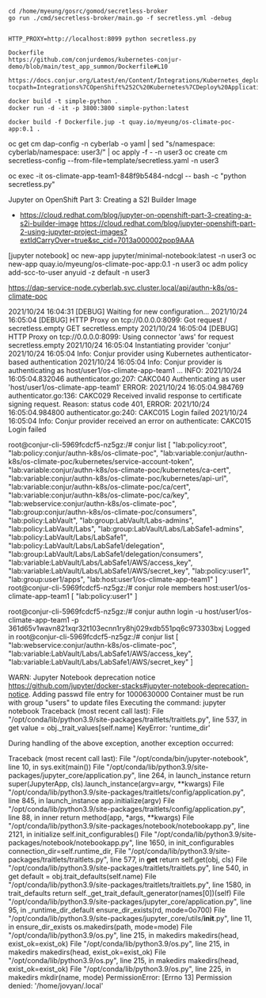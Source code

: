 
```

cd /home/myeung/gosrc/gomod/secretless-broker
go run ./cmd/secretless-broker/main.go -f secretless.yml -debug


HTTP_PROXY=http://localhost:8099 python secretless.py

```





```
Dockerfile 
https://github.com/conjurdemos/kubernetes-conjur-demo/blob/main/test_app_summon/Dockerfile#L10

https://docs.conjur.org/Latest/en/Content/Integrations/Kubernetes_deployAuthenticatorSidecar.htm?tocpath=Integrations%7COpenShift%252C%20Kubernetes%7CDeploy%20Applications%7C_____1#Sidecar

```


```
docker build -t simple-python .
docker run -d -it -p 3800:3800 simple-python:latest

docker build -f Dockerfile.jup -t quay.io/myeung/os-climate-poc-app:0.1 .
```

oc get cm dap-config -n cyberlab -o yaml | sed "s/namespace: cyberlab/namespace: user3/" | oc apply -f - -n user3
oc create cm secretless-config --from-file=template/secretless.yaml -n user3

oc exec -it os-climate-app-team1-848f9b5484-ndcgl -- bash -c "python secretless.py"


Jupyter on OpenShift Part 3: Creating a S2I Builder Image
  -  https://cloud.redhat.com/blog/jupyter-on-openshift-part-3-creating-a-s2i-builder-image
     https://cloud.redhat.com/blog/jupyter-openshift-part-2-using-jupyter-project-images?extIdCarryOver=true&sc_cid=7013a000002pop9AAA


[jupyter notebook]
  oc new-app jupyter/minimal-notebook:latest -n user3
  oc new-app quay.io/myeung/os-climate-poc-app:0.1 -n user3
  oc adm policy add-scc-to-user anyuid -z default -n user3 


https://dap-service-node.cyberlab.svc.cluster.local/api/authn-k8s/os-climate-poc


























2021/10/24 16:04:31 [DEBUG] Waiting for new configuration...
2021/10/24 16:05:04 [DEBUG] HTTP Proxy on tcp://0.0.0.0:8099: Got request / secretless.empty GET secretless.empty
2021/10/24 16:05:04 [DEBUG] HTTP Proxy on tcp://0.0.0.0:8099: Using connector 'aws' for request secretless.empty
2021/10/24 16:05:04 Instantiating provider 'conjur'
2021/10/24 16:05:04 Info: Conjur provider using Kubernetes authenticator-based authentication
2021/10/24 16:05:04 Info: Conjur provider is authenticating as host/user1/os-climate-app-team1 ...
INFO:  2021/10/24 16:05:04.832046 authenticator.go:207: CAKC040 Authenticating as user 'host/user1/os-climate-app-team1'
ERROR: 2021/10/24 16:05:04.984769 authenticator.go:136: CAKC029 Received invalid response to certificate signing request. Reason: status code 401,
ERROR: 2021/10/24 16:05:04.984800 authenticator.go:240: CAKC015 Login failed
2021/10/24 16:05:04 Info: Conjur provider received an error on authenticate: CAKC015 Login failed

root@conjur-cli-5969fcdcf5-nz5gz:/# conjur list
[
  "lab:policy:root",
  "lab:policy:conjur/authn-k8s/os-climate-poc",
  "lab:variable:conjur/authn-k8s/os-climate-poc/kubernetes/service-account-token",
  "lab:variable:conjur/authn-k8s/os-climate-poc/kubernetes/ca-cert",
  "lab:variable:conjur/authn-k8s/os-climate-poc/kubernetes/api-url",
  "lab:variable:conjur/authn-k8s/os-climate-poc/ca/cert",
  "lab:variable:conjur/authn-k8s/os-climate-poc/ca/key",
  "lab:webservice:conjur/authn-k8s/os-climate-poc",
  "lab:group:conjur/authn-k8s/os-climate-poc/consumers",
  "lab:policy:LabVault",
  "lab:group:LabVault/Labs-admins",
  "lab:policy:LabVault/Labs",
  "lab:group:LabVault/Labs/LabSafe1-admins",
  "lab:policy:LabVault/Labs/LabSafe1",
  "lab:policy:LabVault/Labs/LabSafe1/delegation",
  "lab:group:LabVault/Labs/LabSafe1/delegation/consumers",
  "lab:variable:LabVault/Labs/LabSafe1/AWS/access_key",
  "lab:variable:LabVault/Labs/LabSafe1/AWS/secret_key",
  "lab:policy:user1",
  "lab:group:user1/apps",
  "lab:host:user1/os-climate-app-team1"
]
root@conjur-cli-5969fcdcf5-nz5gz:/# conjur role members host:user1/os-climate-app-team1
[
  "lab:policy:user1"
]

root@conjur-cli-5969fcdcf5-nz5gz:/# conjur authn login  -u host/user1/os-climate-app-team1 -p 361d65v1wavn821xqr32t103ecnn1ry8hj029xdb551pq6c973303bxj
Logged in
root@conjur-cli-5969fcdcf5-nz5gz:/# conjur list
[
  "lab:webservice:conjur/authn-k8s/os-climate-poc",
  "lab:variable:LabVault/Labs/LabSafe1/AWS/access_key",
  "lab:variable:LabVault/Labs/LabSafe1/AWS/secret_key"
]





















WARN: Jupyter Notebook deprecation notice https://github.com/jupyter/docker-stacks#jupyter-notebook-deprecation-notice.
Adding passwd file entry for 1000630000
Container must be run with group "users" to update files
Executing the command: jupyter notebook
Traceback (most recent call last):
  File "/opt/conda/lib/python3.9/site-packages/traitlets/traitlets.py", line 537, in get
    value = obj._trait_values[self.name]
KeyError: 'runtime_dir'

During handling of the above exception, another exception occurred:

Traceback (most recent call last):
  File "/opt/conda/bin/jupyter-notebook", line 10, in <module>
    sys.exit(main())
  File "/opt/conda/lib/python3.9/site-packages/jupyter_core/application.py", line 264, in launch_instance
    return super(JupyterApp, cls).launch_instance(argv=argv, **kwargs)
  File "/opt/conda/lib/python3.9/site-packages/traitlets/config/application.py", line 845, in launch_instance
    app.initialize(argv)
  File "/opt/conda/lib/python3.9/site-packages/traitlets/config/application.py", line 88, in inner
    return method(app, *args, **kwargs)
  File "/opt/conda/lib/python3.9/site-packages/notebook/notebookapp.py", line 2121, in initialize
    self.init_configurables()
  File "/opt/conda/lib/python3.9/site-packages/notebook/notebookapp.py", line 1650, in init_configurables
    connection_dir=self.runtime_dir,
  File "/opt/conda/lib/python3.9/site-packages/traitlets/traitlets.py", line 577, in __get__
    return self.get(obj, cls)
  File "/opt/conda/lib/python3.9/site-packages/traitlets/traitlets.py", line 540, in get
    default = obj.trait_defaults(self.name)
  File "/opt/conda/lib/python3.9/site-packages/traitlets/traitlets.py", line 1580, in trait_defaults
    return self._get_trait_default_generator(names[0])(self)
  File "/opt/conda/lib/python3.9/site-packages/jupyter_core/application.py", line 95, in _runtime_dir_default
    ensure_dir_exists(rd, mode=0o700)
  File "/opt/conda/lib/python3.9/site-packages/jupyter_core/utils/__init__.py", line 11, in ensure_dir_exists
    os.makedirs(path, mode=mode)
  File "/opt/conda/lib/python3.9/os.py", line 215, in makedirs
    makedirs(head, exist_ok=exist_ok)
  File "/opt/conda/lib/python3.9/os.py", line 215, in makedirs
    makedirs(head, exist_ok=exist_ok)
  File "/opt/conda/lib/python3.9/os.py", line 215, in makedirs
    makedirs(head, exist_ok=exist_ok)
  File "/opt/conda/lib/python3.9/os.py", line 225, in makedirs
    mkdir(name, mode)
PermissionError: [Errno 13] Permission denied: '/home/jovyan/.local'